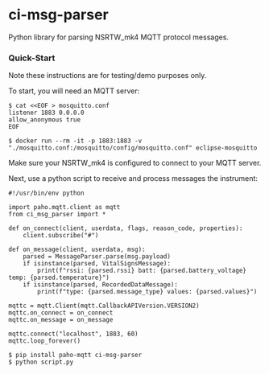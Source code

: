 # ci-msg-parser

Python library for parsing NSRTW_mk4 MQTT protocol messages.

### Quick-Start

Note these instructions are for testing/demo purposes only.

To start, you will need an MQTT server:

```
$ cat <<EOF > mosquitto.conf
listener 1883 0.0.0.0
allow_anonymous true
EOF

$ docker run --rm -it -p 1883:1883 -v "./mosquitto.conf:/mosquitto/config/mosquitto.conf" eclipse-mosquitto
```

Make sure your NSRTW_mk4 is configured to connect to your MQTT server.

Next, use a python script to receive and process messages the instrument:

```
#!/usr/bin/env python

import paho.mqtt.client as mqtt
from ci_msg_parser import *

def on_connect(client, userdata, flags, reason_code, properties):
	client.subscribe("#")

def on_message(client, userdata, msg):
	parsed = MessageParser.parse(msg.payload)
	if isinstance(parsed, VitalSignsMessage):
		print(f"rssi: {parsed.rssi} batt: {parsed.battery_voltage} temp: {parsed.temperature}")
	if isinstance(parsed, RecordedDataMessage):
		print(f"type: {parsed.message_type} values: {parsed.values}")

mqttc = mqtt.Client(mqtt.CallbackAPIVersion.VERSION2)
mqttc.on_connect = on_connect
mqttc.on_message = on_message

mqttc.connect("localhost", 1883, 60)
mqttc.loop_forever()
```

```
$ pip install paho-mqtt ci-msg-parser
$ python script.py
```
